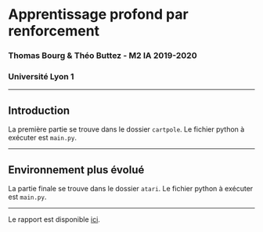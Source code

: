 # Apprentissage profond par renforcement
### Thomas Bourg & Théo Buttez - M2 IA 2019-2020
### Université Lyon 1

-------------------------------------------

## Introduction

La première partie se trouve dans le dossier `cartpole`. Le fichier python à exécuter est `main.py`.

-------------------------------------------

## Environnement plus évolué

La partie finale se trouve dans le dossier `atari`. Le fichier python à exécuter est `main.py`.

----------------------------------------------

Le rapport est disponible [ici](./rapport.md).

